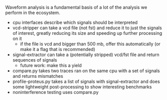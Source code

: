 Waveform analysis is a fundamental basis of a lot of the analysis we perform in the ecosystem.

- cpu interfaces describe which signals should be interpreted
- vcd-stripper can take a vcd file (not fst) and reduce it to just the signals of interest, greatly reducing its size and speeding up further processing on it
    + if the file is vcd and bigger than 500 mb, offer this automatically (or make it a flag that is recommended)
- signal-extractor can take a (potentially stripped) vcd/fst file and return sequences of signals
    + future work: make this a yield
- compare.py takes two traces ran on the same cpu with a set of signals and returns mismatches
- profile-proteus.py takes a list of signals with signal-extractor and does some lightweight post-processing to show interesting benchmarks
- noninterference testing uses compare.py

